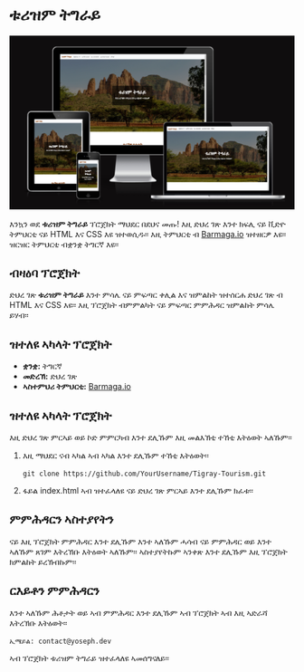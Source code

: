 # ቱሪዝም ትግራይ

![ቱሪዝም ትግራይ](assets/images/TigrayTourism.png) 

እንኳን ወደ **ቱሪዝም ትግራይ** ፕሮጀክት ማህደር በደህና መጡ! እዚ ድህረ ገጽ እንተ ክፍሊ ናይ ቪድዮ ትምህርቲ ናይ HTML እና CSS እዩ ዝተወሲዱ፡፡ እዚ ትምህርቲ ብ [Barmaga.io](https://www.barmaga.io/) ዝተዘርዎ እዩ፡፡ ዝርዝር ትምህርቲ ብቋንቋ ትግርኛ እዩ፡፡

## ብዛዕባ ፕሮጀክት

ድህረ ገጽ **ቱሪዝም ትግራይ** እንተ ምሳሌ ናይ ምፍጣር ቀሊል እና ዝምልከት ዝተሰርሐ ድህረ ገጽ ብ HTML እና CSS እዩ፡፡ እዚ ፕሮጀክት ብምምልካት ናይ ምፍጣር ምምሕዳር ዝምልከት ምሳሌ ይሃብ፡፡

## ዝተለዩ ኣካላት ፕሮጀክት

- **ቋንቋ:** ትግርኛ
- **መድረኽ:** ድህረ ገጽ
- **ኣስተምህሪ ትምህርቲ:** [Barmaga.io](https://www.barmaga.io/)

## ዝተለዩ ኣካላት ፕሮጀክት

እዚ ድህረ ገጽ ምርኣይ ወይ ኮድ ምምርካብ እንተ ደሊኹም እዚ መልእኽቲ ተኸቲ እትዕወት ኣለኹም፡፡

1. እዚ ማህደር ናብ ኣካል ኣብ ኣካል እንተ ደሊኹም ተኸቲ እትዕወት፡፡
   
   ```shell
   git clone https://github.com/YourUsername/Tigray-Tourism.git
   ```

2. ፋይል index.html ኣብ ዝተፈላለዩ ናይ ድህረ ገጽ ምርኣይ እንተ ደሊኹም ክፈቱ፡፡

## ምምሕዳርን ኣስተያየትን

ናይ እዚ ፕሮጀክት ምምሕዳር እንተ ደሊኹም እንተ ኣለኹም ሓሳብ ናይ ምምሕዳር ወይ እንተ ኣለኹም ጸገም እትረኽቡ እትዕወት ኣለኹም፡፡ ኣስተያየትኩም ኣንቀጽ እንተ ደሊኹም እዚ ፕሮጀክት ክምልከት ይረኽብኩም፡፡

## ርእይቶን ምምሕዳርን

እንተ ኣለኹም ሕቶታት ወይ ኣብ ምምሕዳር እንተ ደሊኹም ኣብ ፕሮጀክት ኣብ እዚ ኣድራሻ እትረኽቡ እትዕወት፡፡

    ኢሜይል: contact@yoseph.dev
   
ኣብ ፕሮጀክት ቱሪዝም ትግራይ ዝተፈላለዩ ኣመሰግናለይ፡፡

